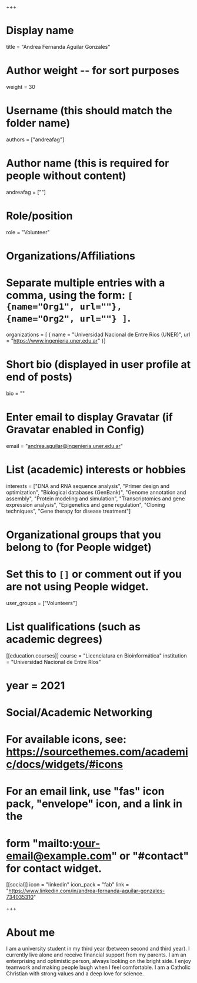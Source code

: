 +++
# Display name
title = "Andrea Fernanda Aguilar Gonzales"

# Author weight -- for sort purposes
weight = 30

# Username (this should match the folder name)
authors = ["andreafag"]

# Author name (this is required for people without content)
andreafag = [""]

# Role/position
role = "Volunteer"

# Organizations/Affiliations
#   Separate multiple entries with a comma, using the form: `[ {name="Org1", url=""}, {name="Org2", url=""} ]`.
organizations = [ { name = "Universidad Nacional de Entre Ríos (UNER)", url = "https://www.ingenieria.uner.edu.ar" }]

# Short bio (displayed in user profile at end of posts)
bio = ""

# Enter email to display Gravatar (if Gravatar enabled in Config)
email = "andrea.aguilar@ingenieria.uner.edu.ar"

# List (academic) interests or hobbies
interests = ["DNA and RNA sequence analysis", "Primer design and optimization", "Biological databases (GenBank)", "Genome annotation and assembly", "Protein modeling and simulation", "Transcriptomics and gene expression analysis", "Epigenetics and gene regulation", "Cloning techniques", "Gene therapy for disease treatment"]

# Organizational groups that you belong to (for People widget)
#   Set this to `[]` or comment out if you are not using People widget.
user_groups = ["Volunteers"]

# List qualifications (such as academic degrees)

[[education.courses]]
course = "Licenciatura en Bioinformática"
institution = "Universidad Nacional de Entre Ríos"
# year = 2021

# Social/Academic Networking
# For available icons, see: https://sourcethemes.com/academic/docs/widgets/#icons
#   For an email link, use "fas" icon pack, "envelope" icon, and a link in the
#   form "mailto:your-email@example.com" or "#contact" for contact widget.

[[social]]
  icon = "linkedin"
  icon_pack = "fab"
  link = "https://www.linkedin.com/in/andrea-fernanda-aguilar-gonzales-734035310"

+++

# About me 

I am a university student in my third year (between second and third year). I currently live alone and receive financial support from my parents. I am an enterprising and optimistic person, always looking on the bright side. I enjoy teamwork and making people laugh when I feel comfortable. I am a Catholic Christian with strong values and a deep love for science.